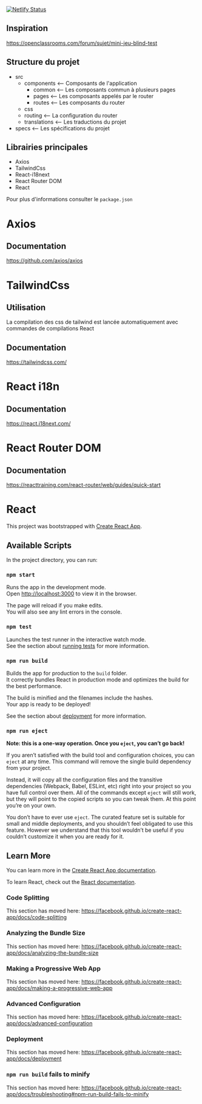 [![Netlify Status](https://api.netlify.com/api/v1/badges/538d51c8-8b82-475c-ae96-436f71e5fced/deploy-status)](https://app.netlify.com/sites/musicass/deploys)

## Inspiration

https://openclassrooms.com/forum/sujet/mini-jeu-blind-test

## Structure du projet
  
  - src
    - components  <-- Composants de l'application
      - common  <-- Les composants commun à plusieurs pages
      - pages  <-- Les composants appelés par le router
      - routes  <-- Les composants du router
    - css
    - routing  <-- La configuration du router
    - translations  <-- Les traductions du projet
  - specs  <-- Les spécifications du projet
      

## Librairies principales

  - Axios
  - TailwindCss
  - React-i18next
  - React Router DOM
  - React
  
  Pour plus d'informations consulter le `package.json`
  
# Axios

## Documentation

https://github.com/axios/axios

# TailwindCss

## Utilisation

La compilation des css de tailwind est lancée automatiquement avec commandes de compilations React

## Documentation 

https://tailwindcss.com/

# React i18n

## Documentation

https://react.i18next.com/

# React Router DOM

## Documentation

https://reacttraining.com/react-router/web/guides/quick-start

# React

This project was bootstrapped with [Create React App](https://github.com/facebook/create-react-app).

## Available Scripts

In the project directory, you can run:

### `npm start`

Runs the app in the development mode.<br />
Open [http://localhost:3000](http://localhost:3000) to view it in the browser.

The page will reload if you make edits.<br />
You will also see any lint errors in the console.

### `npm test`

Launches the test runner in the interactive watch mode.<br />
See the section about [running tests](https://facebook.github.io/create-react-app/docs/running-tests) for more information.

### `npm run build`

Builds the app for production to the `build` folder.<br />
It correctly bundles React in production mode and optimizes the build for the best performance.

The build is minified and the filenames include the hashes.<br />
Your app is ready to be deployed!

See the section about [deployment](https://facebook.github.io/create-react-app/docs/deployment) for more information.

### `npm run eject`

**Note: this is a one-way operation. Once you `eject`, you can’t go back!**

If you aren’t satisfied with the build tool and configuration choices, you can `eject` at any time. This command will remove the single build dependency from your project.

Instead, it will copy all the configuration files and the transitive dependencies (Webpack, Babel, ESLint, etc) right into your project so you have full control over them. All of the commands except `eject` will still work, but they will point to the copied scripts so you can tweak them. At this point you’re on your own.

You don’t have to ever use `eject`. The curated feature set is suitable for small and middle deployments, and you shouldn’t feel obligated to use this feature. However we understand that this tool wouldn’t be useful if you couldn’t customize it when you are ready for it.

## Learn More

You can learn more in the [Create React App documentation](https://facebook.github.io/create-react-app/docs/getting-started).

To learn React, check out the [React documentation](https://reactjs.org/).

### Code Splitting

This section has moved here: https://facebook.github.io/create-react-app/docs/code-splitting

### Analyzing the Bundle Size

This section has moved here: https://facebook.github.io/create-react-app/docs/analyzing-the-bundle-size

### Making a Progressive Web App

This section has moved here: https://facebook.github.io/create-react-app/docs/making-a-progressive-web-app

### Advanced Configuration

This section has moved here: https://facebook.github.io/create-react-app/docs/advanced-configuration

### Deployment

This section has moved here: https://facebook.github.io/create-react-app/docs/deployment

### `npm run build` fails to minify

This section has moved here: https://facebook.github.io/create-react-app/docs/troubleshooting#npm-run-build-fails-to-minify
